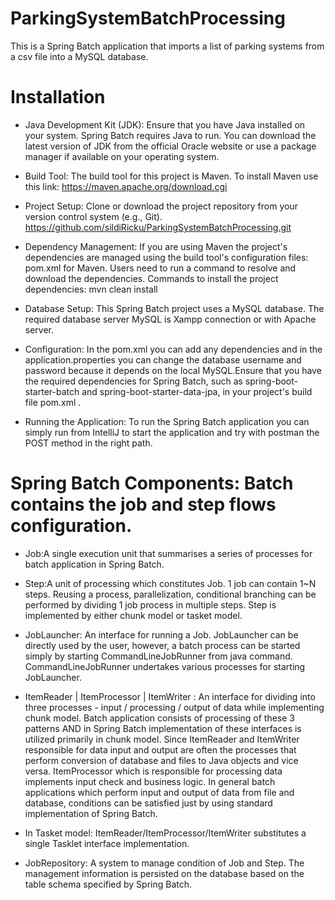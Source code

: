 # ParkingSystemBatchProcessing
This is a Spring Batch application that imports a list of parking systems from a csv file into a MySQL database.

# Installation 
* Java Development Kit (JDK): Ensure that you have Java installed on your system. Spring Batch requires Java to run. You can download the latest version of JDK from the official Oracle website or use a package manager if available on your operating system.

* Build Tool: The build tool for this project is Maven. To install Maven use this link: https://maven.apache.org/download.cgi

* Project Setup: Clone or download the project repository from your version control system (e.g., Git). https://github.com/sildiRicku/ParkingSystemBatchProcessing.git

* Dependency Management: If you are using Maven the project's dependencies are managed using the build tool's configuration files: pom.xml for Maven. Users need to run a command to resolve and download the dependencies. Commands to install the project dependencies: mvn clean install

* Database Setup: This Spring Batch project uses a MySQL database. The required database server MySQL is Xampp connection or with Apache server.

* Configuration: In the pom.xml you can add any dependencies and in the application.properties you can change the database username and password because it depends on the local MySQL.Ensure that you have the required dependencies for Spring Batch, such as spring-boot-starter-batch and spring-boot-starter-data-jpa, in your project's build file pom.xml .

* Running the Application: To run the Spring Batch application you can simply run from IntelliJ to start the application and try with postman the POST method in the right path.


# Spring Batch Components: Batch contains the job and step flows configuration.

* Job:A single execution unit that summarises a series of processes for batch application in Spring Batch.

* Step:A unit of processing which constitutes Job. 1 job can contain 1~N steps.
 Reusing a process, parallelization, conditional branching can be performed by dividing 1 job process in multiple steps. 
 Step is implemented by either chunk model or tasket model.
 
* JobLauncher: An interface for running a Job. JobLauncher can be directly used by the user, however, a batch process can be started simply
by starting CommandLineJobRunner from java command. CommandLineJobRunner undertakes various processes for starting JobLauncher.

* ItemReader | ItemProcessor | ItemWriter :
An interface for dividing into three processes - input / processing / output of data while implementing chunk model.
Batch application consists of processing of these 3 patterns AND in Spring Batch implementation of these interfaces is utilized primarily in chunk model.
Since ItemReader and ItemWriter responsible for data input and output are often the processes that perform conversion of database and files to Java objects and vice versa.
ItemProcessor which is responsible for processing data implements input check and business logic.
In general batch applications which perform input and output of data from file and database, conditions can be satisfied just by using standard implementation of Spring Batch.

* In Tasket model: ItemReader/ItemProcessor/ItemWriter substitutes a single Tasklet interface implementation.

* JobRepository: A system to manage condition of Job and Step. The management information is persisted on the database based on the table schema specified by Spring Batch.
